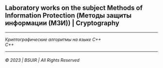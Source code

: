 ## Laboratory works on the subject Methods of Information Protection (Методы защиты информации (МЗИ)) | Cryptography
---
_Криптографические алгоритмы на языке C++_  
_С++_
___  

###### © 2023  | BSUIR | All Rights Reserved
